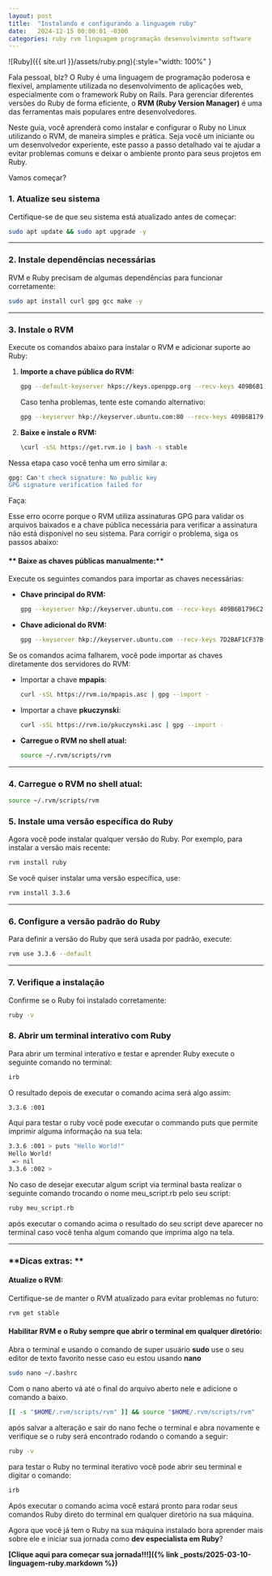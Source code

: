 ```yaml
---
layout: post
title:  "Instalando e configurando a linguagem ruby"
date:   2024-12-15 00:00:01 -0300
categories: ruby rvm linguagem programação desenvolvimento software
---
```


![Ruby]({{ site.url }}/assets/ruby.png){:style="width: 100%" }

Fala pessoal, blz? O Ruby é uma linguagem de programação poderosa e flexível, amplamente utilizada no desenvolvimento de aplicações web, especialmente com o framework Ruby on Rails. Para gerenciar diferentes versões do Ruby de forma eficiente, o **RVM (Ruby Version Manager)** é uma das ferramentas mais populares entre desenvolvedores.  

Neste guia, você aprenderá como instalar e configurar o Ruby no Linux utilizando o RVM, de maneira simples e prática. Seja você um iniciante ou um desenvolvedor experiente, este passo a passo detalhado vai te ajudar a evitar problemas comuns e deixar o ambiente pronto para seus projetos em Ruby.  

Vamos começar?  

### **1. Atualize seu sistema**
Certifique-se de que seu sistema está atualizado antes de começar:  
```bash
sudo apt update && sudo apt upgrade -y
```

---

### **2. Instale dependências necessárias**
RVM e Ruby precisam de algumas dependências para funcionar corretamente:  
```bash
sudo apt install curl gpg gcc make -y
```

---

### **3. Instale o RVM**
Execute os comandos abaixo para instalar o RVM e adicionar suporte ao Ruby:  

1. **Importe a chave pública do RVM:**  
   ```bash
   gpg --default-keyserver hkps://keys.openpgp.org --recv-keys 409B6B1796C275462A1703113804BB82D39DC0E3
   ```
   Caso tenha problemas, tente este comando alternativo:  
   ```bash
   gpg --keyserver hkp://keyserver.ubuntu.com:80 --recv-keys 409B6B1796C275462A1703113804BB82D39DC0E3
   ```

2. **Baixe e instale o RVM:**  
   ```bash
   \curl -sSL https://get.rvm.io | bash -s stable
   ```

Nessa etapa caso você tenha um erro similar a:

```bash
gpg: Can't check signature: No public key
GPG signature verification failed for 
```

Faça:

Esse erro ocorre porque o RVM utiliza assinaturas GPG para validar os arquivos baixados e a chave pública necessária para verificar a assinatura não está disponível no seu sistema. Para corrigir o problema, siga os passos abaixo:

#### ** Baixe as chaves públicas manualmente:**
Execute os seguintes comandos para importar as chaves necessárias:  

- **Chave principal do RVM:**
   ```bash
   gpg --keyserver hkp://keyserver.ubuntu.com --recv-keys 409B6B1796C275462A1703113804BB82D39DC0E3
   ```

- **Chave adicional do RVM:**
   ```bash
   gpg --keyserver hkp://keyserver.ubuntu.com --recv-keys 7D2BAF1CF37B13E2069D6956105BD0E739499BDB
   ```

Se os comandos acima falharem, você pode importar as chaves diretamente dos servidores do RVM:  

- Importar a chave **mpapis**:
  ```bash
  curl -sSL https://rvm.io/mpapis.asc | gpg --import -
  ```

- Importar a chave **pkuczynski**:
  ```bash
  curl -sSL https://rvm.io/pkuczynski.asc | gpg --import -
  ```

- **Carregue o RVM no shell atual:**  
   ```bash
   source ~/.rvm/scripts/rvm
   ```

---

### **4. Carregue o RVM no shell atual:**  
   ```bash
   source ~/.rvm/scripts/rvm
   ```

### **5. Instale uma versão específica do Ruby**
Agora você pode instalar qualquer versão do Ruby. Por exemplo, para instalar a versão mais recente:  
```bash
rvm install ruby
```

Se você quiser instalar uma versão específica, use:  
```bash
rvm install 3.3.6
```

---

### **6. Configure a versão padrão do Ruby**
Para definir a versão do Ruby que será usada por padrão, execute:  
```bash
rvm use 3.3.6 --default
```

---

### **7. Verifique a instalação**
Confirme se o Ruby foi instalado corretamente:  
```bash
ruby -v
```

### **8. Abrir um terminal interativo com Ruby**
Para abrir um terminal interativo e testar e aprender Ruby execute o seguinte comando no terminal:  
```bash
irb
```
O resultado depois de executar o comando acima será algo assim:

```bash
3.3.6 :001 
```

Aqui para testar o ruby você pode executar o commando puts que permite imprimir alguma informação na sua tela:
```bash
3.3.6 :001 > puts "Hello World!"
Hello World!
 => nil 
3.3.6 :002 > 
```

No caso de desejar executar algum script via terminal basta realizar o seguinte comando trocando o nome meu_script.rb pelo seu script:

```bash
ruby meu_script.rb
```
após executar o comando acima o resultado do seu script deve aparecer no terminal caso você tenha algum comando que imprima algo na tela.

---

### **Dicas extras: **

#### __Atualize o RVM:__
Certifique-se de manter o RVM atualizado para evitar problemas no futuro:  
```bash
rvm get stable
```

#### __Habilitar RVM e o Ruby sempre que abrir o terminal em qualquer diretório:__

Abra o terminal e usando o comando de super usuário __sudo__ use o seu editor de texto favorito nesse caso eu estou usando __nano__

```bash
sudo nano ~/.bashrc
```
Com o nano aberto vá até o final do arquivo aberto nele e adicione o comando a baixo.
```bash
[[ -s "$HOME/.rvm/scripts/rvm" ]] && source "$HOME/.rvm/scripts/rvm"
```

após salvar a alteração e sair do nano feche o terminal e abra novamente e verifique se o ruby será encontrado rodando o comando a seguir:
```bash
ruby -v
```

para testar o Ruby no terminal iterativo você pode abrir seu terminal e digitar o comando:

```bash
irb
```
Após executar o comando acima você estará pronto para rodar seus comandos Ruby direto do terminal em qualquer diretório na sua máquina.

Agora que você já tem o Ruby na sua máquina instalado bora aprender mais sobre ele e iniciar sua jornada como **dev especialista em Ruby**?

**[Clique aqui para começar sua jornada!!!]({%  link _posts/2025-03-10-linguagem-ruby.markdown %})**